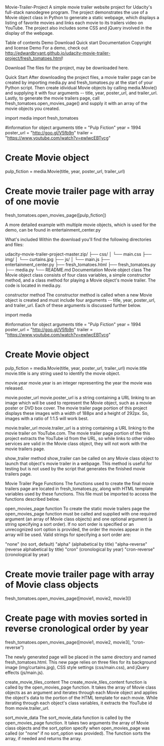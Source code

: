 Movie-Trailer-Project
A simple movie trailer website project for Udacity's full-stack nanodegree program. The project demonstrates the use of a Movie object class in Python to generate a static webpage, which displays a listing of favorite movies and links each movie to its trailers video on YouTube. The project also includes some CSS and jQuery involved in the display of the webpage.

Table of contents
Demo
Download
Quick start
Documentation
Copyright and license
Demo
For a demo, check out http://edwardbryant.github.io/udacity-movie-trailer-project/fresh_tomatoes.html!

Download
The files for the project, may be downloaded here.

Quick Start
After downloading the project files, a movie trailer page can be created by importing media.py and fresh_tomatoes.py at the start of your Python script. Then create idividual Movie objects by calling media.Movie() and supplying it with four arguments -- title, year, poster_url, and trailer_url. Lastly, to generate the movie trailers page, call fresh_tomatoes.open_movies_page() and supply it with an array of the movie objects you created.

import media
import fresh_tomatoes

#information for object arguments
title = "Pulp Fiction"
year = 1994
poster_url = "http://goo.gl/V5fb9n"
trailer = "https://www.youtube.com/watch?v=ewlwcEBTvcg"

# Create Movie object
pulp_fiction = media.Movie(title, year, poster_url, trailer_url)

# Create movie trailer page with array of one movie
fresh_tomatoes.open_movies_page([pulp_fiction])

A more detailed example with multiple movie objects, which is used for the demo, can be found in entertainment_center.py

What's included
Within the download you'll find the following directories and files:

udacity-movie-trailer-project-master.zip/
├── css/
│   └── main.css
├── img/
│   └── curtains.jpg
├── js/
│   └── main.js
├── entertainment_center.py
├── fresh_tomatoes.html
├── fresh_tomatoes.py
├── media.py
└── README.md
Documentation
Movie object class
The Movie object class consists of four class variables, a simple constructor method, and a class method for playing a Movie object's movie trailer. The code is located in media.py.

constructor method
The constructor method is called when a new Movie object is created and must include four arguments -- title, year, poster_url, and trailer_url. Each of these arguments is discussed further below.

import media

#information for object arguments
title = "Pulp Fiction"
year = 1994
poster_url = "http://goo.gl/V5fb9n"
trailer = "https://www.youtube.com/watch?v=ewlwcEBTvcg"

# Create Movie object
pulp_fiction = media.Movie(title, year, poster_url, trailer_url)
movie.title
movie.title is any string used to identify the movie object.

movie.year
movie.year is an integer representing the year the movie was released.

movie.poster_url
movie.poster_url is a string containing a URL linking to an image which will be used to represent the Movie object, such as a movie poster or DVD box cover. The movie trailer page portion of this project displays these images with a width of 188px and a height of 292px. So, images with a ratio of 1:1.5 will work best.

movie.trailer_url
movie.trailer_url is a string containing a URL linking to the movie trailer on YouTube.com. The movie trailer page portion of the this project extracts the YouTube id from the URL, so while links to other video services are valid in the Movie class object, they will not work with the movie trailers page.

show_trailer method
show_trailer can be called on any Movie class object to launch that object's movie trailer in a webpage. This method is useful for testing but is not used by the script that generates the finished movie trailers page.

Movie Trailer Page Functions
The functions used to create the final movie trailers page are located in fresh_tomatoes.py, along with HTML template variables used by these functions. This file must be imported to access the functions described below.

open_movies_page function
To create the static movie trailers page the open_movies_page function must be called and supplied with one required argument (an array of Movie class objects) and one optional argument (a string specifying a sort order). If no sort order is specified or an unrecognized sort option is provided, the order the movies appear in the array will be used. Valid strings for specifying a sort order are:

"none" (no sort, default)
"alpha" (alphabetical by title)
"alpha-reverse" (reverse alphabetical by title)
"cron" (cronological by year)
"cron-reverse" (cronological by year)
# Create movie trailer page with array of Movie class objects
fresh_tomatoes.open_movies_page([movie1, movie2, movie3])

# Create page with movies sorted in reverse cronological order by year 
fresh_tomatoes.open_movies_page([movie1, movie2, movie3], "cron-reverse")

The newly generated page will be placed in the same directory and named fresh_tomatoes.html. This new page relies on three files for its background image (img/curtains.jpg), CSS style settings (css/main.css), and jQuery effects (js/main.js).

create_movie_tiles_content
The create_movie_tiles_content function is called by the open_movies_page function. It takes the array of Movie class objects as an argument and iterates through each Movie object and applies the object's data to the portion of the HTML template for each movie. While iterating through each object's class variables, it extracts the YouTube id from movie.trailer_url.

sort_movie_data
The sort_movie_data function is called by the open_movies_page function. It takes two arguments the array of Movie class objects and the sort_option specify when open_movies_page was called (or "none" if no sort_option was provided). The function sorts the array, if needed and returns the array.
